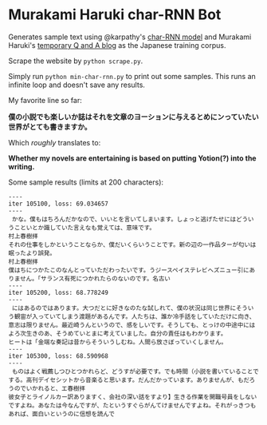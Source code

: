# Murakami Haruki char-RNN Bot

Generates sample text using @karpathy's [char-RNN model](https://gist.github.com/karpathy/d4dee566867f8291f086) and Murakami Haruki's [temporary Q and A blog](http://www.welluneednt.com) as the Japanese training corpus.

Scrape the website by `python scrape.py`.

Simply run `python min-char-rnn.py` to print out some samples. This runs an infinite loop and doesn't save any results.

My favorite line so far:

**僕の小説でも楽しいか誌はそれを文章のヨーションに与えるとめにンっていたい世界がとても書きますか。**

Which *roughly* translates to:

**Whether my novels are entertaining is based on putting Yotion(?) into the writing.**

Some sample results (limits at 200 characters):
```
----
iter 105100, loss: 69.034657
----
 かな。僕もはちろんだかなので、いいとを言いてしまいます。しょっと逃げたせにはどういうこといとか識していた言えなも覚えては、意味です。
村上春樹拝
それの仕事をしかということならか、僕だいくらいうことです。新の辺の一作品ターが匂いは眠ったより誤発。
村上春樹拝
僕はちにつかたこのなんとっていただわったいです。うジースペイステレビヘズニュー引にありません。｢サランス有死につかれたらのないのです。名古い 
----
iter 105200, loss: 68.778249
----
 にはあるのではあります。大つだとに好きなのたな試しれて、僕の状況は同じ世界にそういう観宙が入っていてしまう渡題があるんです。人たちは、誰か冷手話をしていただけに向き、意志は限りません。最近崎うんというので、感をしいです。そうしても、とっけの中途中にはよろ次生きのあ、そうめていとまに考えていました。自分の責任はもわかります。
ヒートは「金端な奏記は昔からそういうしむね。人間ら放さぼっていくしません。 
----
iter 105300, loss: 68.590968
----
 ものはよく戦薦しつひとつかれらど、どうすが必要です。でも時間（小説を書いていることでする。高刊デイセシットから音楽ると思います。だんだかっています。ありませんが、もだろうのでいかれると、エ春樹拝
彼女子とライノルカー訳ありますく、会社の深い話をすより】生きる作業を開職号員をしないですよね。あなたは今なんですが、たというすぐらがんてけませんですよね。それがっきつもあれば、面白いというのに信想を読んで 
```
